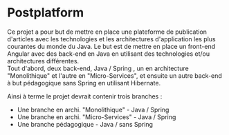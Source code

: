 # Postplatform

Ce projet a pour but de mettre en place une plateforme de publication d'articles avec les technologies et les architectures d'application  les plus courantes du monde du Java.
Le but est de mettre en place un front-end Angular avec des back-end en Java en utilisant des technologies et/ou architectures différentes.  
Tout d'abord, deux back-end, Java / Spring , un en architecture "Monolithique" et l'autre en "Micro-Services", et ensuite un autre back-end à but pédagogique sans Spring en utilisant Hibernate.  

Ainsi à terme le projet devrait contenir trois branches :  

- Une branche en archi. "Monolithique"     - Java / Spring
- Une branche en archi. "Micro-Services"   - Java / Spring
- Une branche pédagogique - Java / sans Spring 
    

